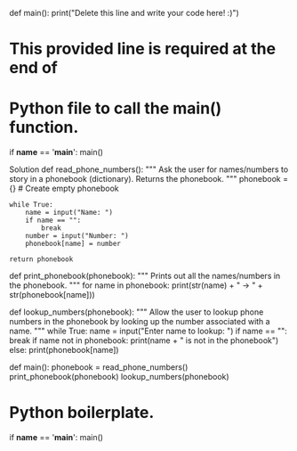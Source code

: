 def main():
    print("Delete this line and write your code here! :)")


# This provided line is required at the end of
# Python file to call the main() function.
if __name__ == '__main__':
    main()

    
Solution
def read_phone_numbers():
    """
    Ask the user for names/numbers to story in a phonebook (dictionary).
    Returns the phonebook.
    """
    phonebook = {}                   # Create empty phonebook

    while True:
        name = input("Name: ")
        if name == "":
            break
        number = input("Number: ")
        phonebook[name] = number

    return phonebook


def print_phonebook(phonebook):
    """
    Prints out all the names/numbers in the phonebook.
    """
    for name in phonebook:
        print(str(name) + " -> " + str(phonebook[name]))


def lookup_numbers(phonebook):
    """
    Allow the user to lookup phone numbers in the phonebook
    by looking up the number associated with a name.
    """
    while True:
        name = input("Enter name to lookup: ")
        if name == "":
            break
        if name not in phonebook:
            print(name + " is not in the phonebook")
        else:
            print(phonebook[name])


def main():
    phonebook = read_phone_numbers()
    print_phonebook(phonebook)
    lookup_numbers(phonebook)


# Python boilerplate.
if __name__ == '__main__':
    main()
